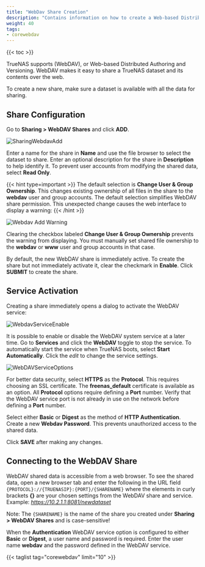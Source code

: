 ```yaml
---
title: "WebDav Share Creation"
description: "Contains information on how to create a Web-based Distributed Authoring and Versioning (WebDAV) share on your TrueNAS."
weight: 40
tags:
- corewebdav
---
```


{{< toc >}}

TrueNAS supports (WebDAV), or Web-based Distributed Authoring and Versioning. WebDAV makes it easy to share a TrueNAS dataset and its contents over the web.

To create a new share, make sure a dataset is available with all the data for sharing.

## Share Configuration

Go to **Sharing > WebDAV Shares** and click **ADD**.

![SharingWebdavAdd](/images/CORE/12.0/SharingWebdavAdd.png "Creating a WebDAV Share")

Enter a name for the share in **Name** and use the file browser to select the dataset to share.
Enter an optional description for the share in **Description** to help identify it.
To prevent user accounts from modifying the shared data, select **Read Only**.  

{{< hint type=important >}}
The default selection is **Change User & Group Ownership**. 
This changes existing ownership of all files in the share to the **webdav** user and group accounts. 
The default selection simplifies WebDAV share permission. This unexpected change causes the web interface to display a warning:
{{< /hint >}}  

![Webdav Add Warning](/images/CORE/12.0/SharingWebdavAddWarning.png "Services Webdav Add Warning")

Clearing the checkbox labeled **Change User & Group Ownership** prevents the warning from displaying.  You must manually set shared file ownership to the **webdav** or **www** user and group accounts in that case.  

By default, the new WebDAV share is immediately active.
To create the share but not immediately activate it, clear the checkmark in **Enable**.
Click **SUBMIT** to create the share.

## Service Activation

Creating a share immediately opens a dialog to activate the WebDAV service:

![WebdavServiceEnable](/images/CORE/12.0/SharingCreateServiceEnable.png "WebDAV Service Activation from Share")

It is possible to enable or disable the WebDAV system service at a later time. Go to **Services** and click the **WebDAV** toggle to stop the service. To automatically start the service when TrueNAS boots, select **Start Automatically**. 
Click the <i class="material-icons" aria-hidden="true" title="edit">edit</i> to change the service settings.

![WebDAVServiceOptions](/images/CORE/12.0/ServicesWebdavOptions.png "WebDAV Service Options")

For better data security, select **HTTPS** as the **Protocol**.
This requires choosing an SSL certificate. The **freenas_default** certificate is available as an option.
All **Protocol** options require defining a **Port** number.
Verify that the WebDAV service port is not already in use on the network before defining a **Port** number.

Select either **Basic** or **Digest** as the method of **HTTP Authentication**. Create a new **Webdav Password**. This prevents unauthorized access to the shared data. 

Click **SAVE** after making any changes.

## Connecting to the WebDAV Share

WebDAV shared data is accessible from a web browser.
To see the shared data, open a new browser tab and enter the following in the URL field  `{PROTOCOL}://{TRUENASIP}:{PORT}/{SHARENAME}` where the elements in curly brackets **{}** are your chosen settings from the WebDAV share and service.
Example: *https://10.2.1.1:8081/newdataset*

Note: The `{SHARENAME}` is the name of the share you created under **Sharing > WebDAV Shares** and is case-sensitive!

When the **Authentication** WebDAV service option is configured to either **Basic** or **Digest**, a user name and password is required.
Enter the user name **webdav** and the password defined in the WebDAV service.

{{< taglist tag="corewebdav" limit="10" >}}
